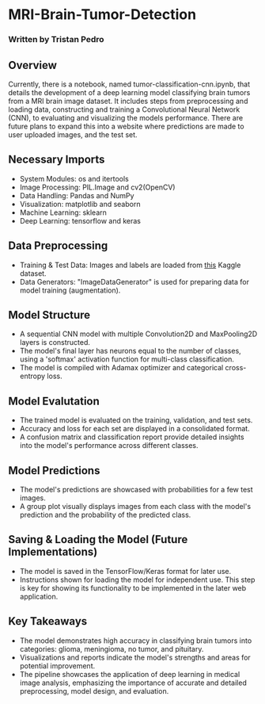# MRI-Brain-Tumor-Detection
### Written by Tristan Pedro

## Overview
Currently, there is a notebook, named tumor-classification-cnn.ipynb, that details the development of a deep learning model classifying brain tumors from a MRI brain image dataset. It includes steps from preprocessing and loading data, constructing and training a Convolutional Neural Network (CNN), to evaluating and visualizing the models performance. There are future plans to expand this into a website where predictions are made to user uploaded images, and the test set.

## Necessary Imports
- System Modules: os and itertools
- Image Processing: PIL.Image and cv2(OpenCV)
- Data Handling: Pandas and NumPy
- Visualization: matplotlib and seaborn
- Machine Learning: sklearn
- Deep Learning: tensorflow and keras

## Data Preprocessing
- Training & Test Data: Images and labels are loaded from [this](https://www.kaggle.com/datasets/masoudnickparvar/brain-tumor-mri-dataset) Kaggle dataset.
- Data Generators: "ImageDataGenerator" is used for preparing data for model training (augmentation).

## Model Structure
- A sequential CNN model with multiple Convolution2D and MaxPooling2D layers is constructed.
- The model's final layer has neurons equal to the number of classes, using a 'softmax' activation function for multi-class classification.
- The model is compiled with Adamax optimizer and categorical cross-entropy loss.

## Model Evalutation
- The trained model is evaluated on the training, validation, and test sets.
- Accuracy and loss for each set are displayed in a consolidated format.
- A confusion matrix and classification report provide detailed insights into the model's performance across different classes.

## Model Predictions
- The model's predictions are showcased with probabilities for a few test images.
- A group plot visually displays images from each class with the model's prediction and the probability of the predicted class.

## Saving & Loading the Model (Future Implementations)
- The model is saved in the TensorFlow/Keras format for later use.
- Instructions shown for loading the model for independent use. This step is key for showing its functionality to be implemented in the later web application.

## Key Takeaways
- The model demonstrates high accuracy in classifying brain tumors into categories: glioma, meningioma, no tumor, and pituitary.
- Visualizations and reports indicate the model's strengths and areas for potential improvement.
- The pipeline showcases the application of deep learning in medical image analysis, emphasizing the importance of accurate and detailed preprocessing, model design, and evaluation.